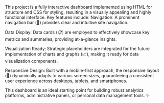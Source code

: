 This project is a fully interactive dashboard implemented using HTML for structure and CSS for styling, resulting in a visually appealing and highly functional interface. Key features include:
Navigation: A prominent navigation bar (🔗) provides clear and intuitive site navigation.

Data Display: Data cards (📋) are employed to effectively showcase key metrics and summaries, providing at-a-glance insights.

Visualization Ready: Strategic placeholders are integrated for the future implementation of charts and graphs (📈), making it ready for data visualization components.

Responsive Design: Built with a mobile-first approach, the responsive layout (📱) dynamically adapts to various screen sizes, guaranteeing a consistent user experience across desktops, tablets, and smartphones.

This dashboard is an ideal starting point for building robust analytics platforms, administrative panels, or personal data management tools. ✨
